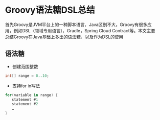 # Groovy语法糖DSL总结

首先Groovy是JVM平台上的一种脚本语言，Java区别不大，Groovy有很多应用，例如DSL（领域专用语言），Gradle，Spring Cloud Contract等。本文主要总结Groovy在Java基础上多出的语法糖，以及作为DSL的使用

## 语法糖

- 创建范围整数

```groovy
int[] range = 0..10;
```

- 支持for in写法

```groovy
for(variable in range) { 
   statement #1 
   statement #2 
   … 
}
```